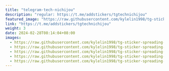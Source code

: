 ```yaml
---
title: "telegram·tech·nichijou"
description: "regular: https://t.me/addstickers/tgtechnichijou"
featured_image: "https://raw.githubusercontent.com/kylelin1998/tg-sticker-spreading-worldwide-images/main/img/7af05bc2-fc83-4c73-9a42-956d54fa908e.jpg"
link: "https://t.me/addstickers/tgtechnichijou"
weight: 3
date: 2024-02-28T08:14:04+08:00
images:
  - https://raw.githubusercontent.com/kylelin1998/tg-sticker-spreading-worldwide-images/main/img/7af05bc2-fc83-4c73-9a42-956d54fa908e.jpg
  - https://raw.githubusercontent.com/kylelin1998/tg-sticker-spreading-worldwide-images/main/img/a722ff9d-c9ae-4a8f-88d8-1870c25375ca.jpg
  - https://raw.githubusercontent.com/kylelin1998/tg-sticker-spreading-worldwide-images/main/img/3857a1af-0ea5-458e-9de1-9faaaa97120f.jpg
  - https://raw.githubusercontent.com/kylelin1998/tg-sticker-spreading-worldwide-images/main/img/21025291-78a2-43c0-8965-76f0252a6157.jpg
  - https://raw.githubusercontent.com/kylelin1998/tg-sticker-spreading-worldwide-images/main/img/362914f9-c4fa-463a-a625-b4910a37d59d.jpg
---
```

